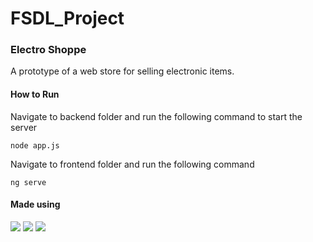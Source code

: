 # FSDL_Project

<h3>Electro Shoppe</h3>

A prototype of a web store for selling electronic items.

<h4>How to Run</h4>

Navigate to backend folder and run the following command to start the server

```
node app.js
```

Navigate to frontend folder and run the following command

```
ng serve
```

<h4>Made using</h4>

[![](https://img.shields.io/badge/Mongo_DB-green?style=flat-square&logo=mongodb)](https://flutter.dev/docs)
[![](https://img.shields.io/badge/Express-black?style=flat-square&logo=express)](https://flutter.dev/docs)
[![](https://img.shields.io/badge/Angular-red?style=flat-square&logo=angular)](https://flutter.dev/docs)
